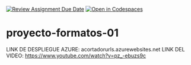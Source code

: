 [![Review Assignment Due Date](https://classroom.github.com/assets/deadline-readme-button-22041afd0340ce965d47ae6ef1cefeee28c7c493a6346c4f15d667ab976d596c.svg)](https://classroom.github.com/a/tiytFz6V)
[![Open in Codespaces](https://classroom.github.com/assets/launch-codespace-2972f46106e565e64193e422d61a12cf1da4916b45550586e14ef0a7c637dd04.svg)](https://classroom.github.com/open-in-codespaces?assignment_repo_id=15379374)
# proyecto-formatos-01

LINK DE DESPLIEGUE AZURE: acortadorurls.azurewebsites.net
LINK DEL VIDEO: https://www.youtube.com/watch?v=pz_-ebuzs9c
